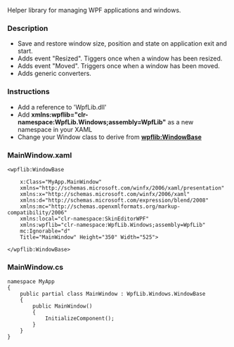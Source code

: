 Helper library for managing WPF applications and windows.

### Description

- Save and restore window size, position and state on application exit and start.
- Adds event "Resized". Tiggers once when a window has been resized.
- Adds event "Moved". Triggers once when a window has been moved.
- Adds generic converters.


### Instructions
- Add a reference to 'WpfLib.dll'
- Add **xmlns:wpflib="clr-namespace:WpfLib.Windows;assembly=WpfLib"** as a new namespace in your XAML
- Change your Window class to derive from **<wpflib:WindowBase>**


### MainWindow.xaml

```
<wpflib:WindowBase

    x:Class="MyApp.MainWindow"
    xmlns="http://schemas.microsoft.com/winfx/2006/xaml/presentation"
    xmlns:x="http://schemas.microsoft.com/winfx/2006/xaml"
    xmlns:d="http://schemas.microsoft.com/expression/blend/2008"
    xmlns:mc="http://schemas.openxmlformats.org/markup-compatibility/2006"
    xmlns:local="clr-namespace:SkinEditorWPF"
    xmlns:wpflib="clr-namespace:WpfLib.Windows;assembly=WpfLib"
    mc:Ignorable="d"
    Title="MainWindow" Height="350" Width="525">

</wpflib:WindowBase>
```

### MainWindow.cs
```
namespace MyApp
{
    public partial class MainWindow : WpfLib.Windows.WindowBase
    {
        public MainWindow()
        {
            InitializeComponent();
        }
    }
}
```